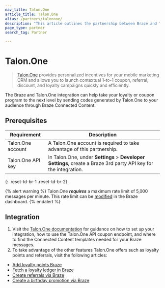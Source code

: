 ```yaml
---
nav_title: Talon.One
article_title: Talon.One
alias: /partners/talonone/
description: "This article outlines the partnership between Braze and Talon.One, a promotion engine that allows you to launch contextual 1-to-1 coupon, referral, discount, and loyalty campaigns quickly and efficiently."
page_type: partner
search_tag: Partner

---
```


# Talon.One

> [Talon.One](https://talon.one/) provides personalized incentives for your mobile marketing CRM and allows you to launch contextual 1-to-1 coupon, referral, discount, and loyalty campaigns quickly and efficiently.

The Braze and Talon.One integration can help take your loyalty or coupon program to the next level by sending codes generated by Talon.One to your audience through Braze Connected Content.


## Prerequisites

| Requirement | Description |
| ----------- | ----------- |
|Talon.One account | A Talon.One account is required to take advantage of this partnership. |
|Talon.One API key | In Talon.One, under **Settings** > **Developer Settings**, create a Braze 3rd party API key for the integration. |
{: .reset-td-br-1 .reset-td-br-2}

{% alert warning %}
Talon.One **_requires_** a maximum rate limit of 5,000 messages per minute. This rate limit can be [modified]({{site.baseurl}}/user_guide/engagement_tools/campaigns/testing_and_more/rate-limiting/#delivery-speed-rate-limiting) in the Braze dashboard.
{% endalert %}

## Integration

1. Visit the [Talon.One documentation](https://docs.talon.one/docs/dev/technology-partners/braze/creating-coupons-braze) for guidance on how to set up your integration, how to use the Talon.One API coupon endpoint, and where to find the Connected Content templates needed for your Braze messages.
2. To take advantage of the other features Talon.One offers such as loyalty points and referrals, visit the following articles:
  - [Add loyalty points Braze](https://docs.talon.one/docs/dev/technology-partners/braze/adding-loyalty-points-braze)
  - [Fetch a loyalty ledger in Braze](https://docs.talon.one/docs/dev/technology-partners/braze/receiving-loyalty-ledger-braze)
  - [Create referrals via Braze](https://docs.talon.one/docs/dev/technology-partners/braze/creating-referrals-braze)
  - [Create a birthday promotion via Braze](https://docs.talon.one/docs/dev/technology-partners/braze/bday-promotion-braze)

